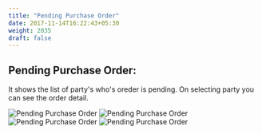 ```yaml
---
title: "Pending Purchase Order"
date: 2017-11-14T16:22:43+05:30
weight: 2035
draft: false
---
```


## Pending Purchase Order: 

It shows the list of party's who's oreder is pending. On selecting party you can see the order detail. 

![Pending Purchase Order](../../../images/ios/36_pending_purchase_order.png "Pending Purchase Order")
![Pending Purchase Order](../../../images/ios/36_1_pending_purchase_order.png "Pending Purchase Order")
![Pending Purchase Order](../../../images/ios/36_2_pending_purchase_order.png "Pending Purchase Order")
![Pending Purchase Order](../../../images/ios/36_3_pending_purchase_order.png "Pending Purchase Order")